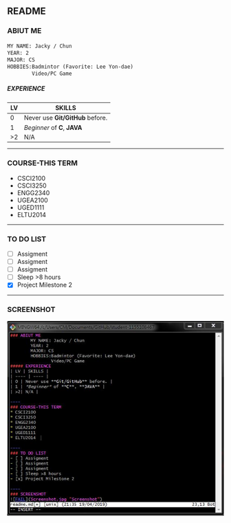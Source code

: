 README
----
### ABIUT ME
	MY NAME: Jacky / Chun
	YEAR: 2
	MAJOR: CS
	HOBBIES:Badmintor (Favorite: Lee Yon-dae)
	        Video/PC Game
##### EXPERIENCE
| LV | SKILLS |
| ---- | ---- |
| 0 | Never use **Git/GitHub** before. |
| 1 | *Beginner* of **C**, **JAVA** |
| >2| N/A |  

----
### COURSE-THIS TERM
* CSCI2100  
* CSCI3250  
* ENGG2340  
* UGEA2100  
* UGED1111  
* ELTU2014  

----
### TO DO LIST
- [ ] Assigment
- [ ] Assigment
- [ ] Assigment
- [ ] Sleep >8 hours
- [x] Project Milestone 2  

----
### SCREENSHOT
![FAIL](Screenshot.jpg "Screenshot")
